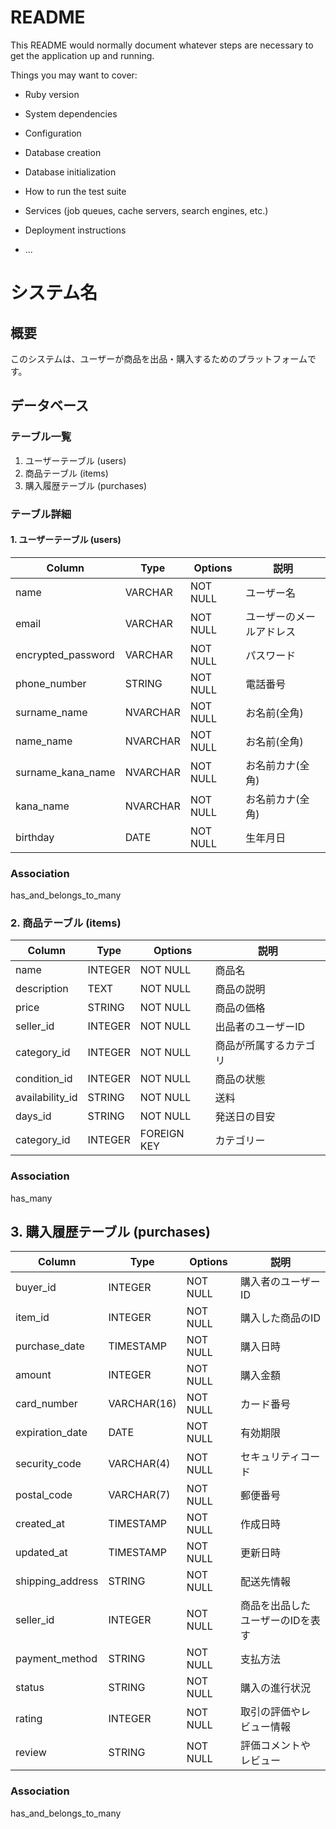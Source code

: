 # README

This README would normally document whatever steps are necessary to get the
application up and running.

Things you may want to cover:

* Ruby version

* System dependencies

* Configuration

* Database creation

* Database initialization

* How to run the test suite

* Services (job queues, cache servers, search engines, etc.)

* Deployment instructions

* ...
# システム名

## 概要
このシステムは、ユーザーが商品を出品・購入するためのプラットフォームです。

## データベース

### テーブル一覧

1. ユーザーテーブル (users)
2. 商品テーブル (items)
3. 購入履歴テーブル (purchases)

### テーブル詳細

#### 1. ユーザーテーブル (users)

| Column      | Type   | Options     | 説明                 |
|------------|-----------|----------|---------------------|
| name       | VARCHAR   | NOT NULL | ユーザー名              |
| email      | VARCHAR   | NOT NULL | ユーザーのメールアドレス  |
| encrypted_password   | VARCHAR   | NOT NULL | パスワード   |
|phone_number   | STRING    | NOT NULL | 電話番号             |
|surname_name      | NVARCHAR  |NOT NULL  | お名前(全角)         |
|name_name      | NVARCHAR  |NOT NULL  | お名前(全角)         |
|surname_kana_name      |  NVARCHAR |NOT NULL  |  お名前カナ(全角)     |
|kana_name      |  NVARCHAR |NOT NULL  |  お名前カナ(全角)     |
| birthday      | DATE      | NOT NULL | 生年月日             |

### Association
has_and_belongs_to_many

### 2. 商品テーブル (items)

| Column      | Type   | Options     | 説明                |
|---------------|-----------|----------|--------------------|
| name          | INTEGER   | NOT NULL | 商品名              |
| description   | TEXT      | NOT NULL | 商品の説明           |
| price         | STRING   | NOT NULL | 商品の価格           |
| seller_id     | INTEGER   | NOT NULL | 出品者のユーザーID    |
| category_id   | INTEGER   | NOT NULL | 商品が所属するカテゴリ |
| condition_id     | INTEGER    | NOT NULL | 商品の状態           |
| availability_id | STRING   | NOT NULL | 送料                |
| days_id         | STRING   | NOT NULL | 発送日の目安         |
| category_id   | INTEGER   | FOREIGN KEY| カテゴリー         |

### Association
has_many


## 3. 購入履歴テーブル (purchases)

| Column      | Type   | Options     | 説明                  |
|----------------|-----------|----------|----------------------|
| buyer_id       | INTEGER   | NOT NULL | 購入者のユーザーID      |
| item_id        | INTEGER   | NOT NULL | 購入した商品のID        |
| purchase_date  | TIMESTAMP | NOT NULL | 購入日時               |
| amount         | INTEGER   | NOT NULL | 購入金額               |
| card_number    | VARCHAR(16)| NOT NULL | カード番号            |
| expiration_date| DATE      | NOT NULL | 有効期限               |
| security_code  | VARCHAR(4)| NOT NULL | セキュリティコード       |
| postal_code    | VARCHAR(7)| NOT NULL | 郵便番号               |
| created_at     | TIMESTAMP | NOT NULL | 作成日時               |
| updated_at     | TIMESTAMP | NOT NULL | 更新日時               |
| shipping_address| STRING   | NOT NULL | 配送先情報             |
|seller_id       | INTEGER   | NOT NULL | 商品を出品したユーザーのIDを表す|
|payment_method  | STRING    | NOT NULL | 支払方法               |
|status          | STRING    | NOT NULL | 購入の進行状況          |
|rating          | INTEGER   | NOT NULL | 取引の評価やレビュー情報 |
|review          | STRING    | NOT NULL | 評価コメントやレビュー   |

### Association
has_and_belongs_to_many
